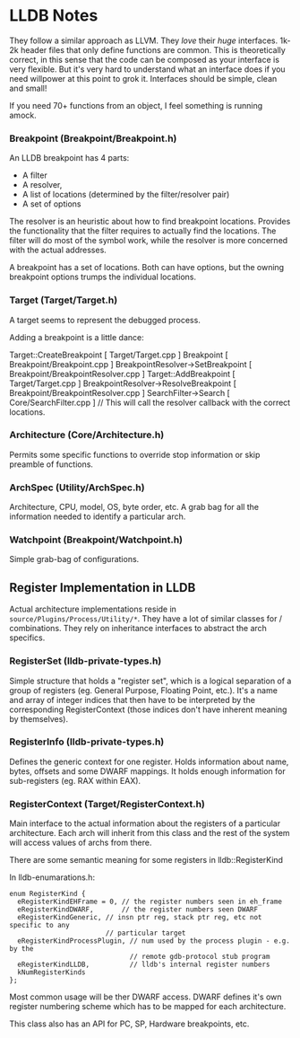 # LLDB Notes

They follow a similar approach as LLVM. They *love* their *huge* interfaces.
1k-2k header files that only define functions are common. This is theoretically
correct, in this sense that the code can be composed as your interface is very
flexible. But it's very hard to understand what an interface does if you need
willpower at this point to grok it. Interfaces should be simple, clean and small!

If you need 70+ functions from an object, I feel something is running amock.

### Breakpoint (Breakpoint/Breakpoint.h)

An LLDB breakpoint has 4 parts:
- A filter
- A resolver,
- A list of locations (determined by the filter/resolver pair)
- A set of options

The resolver is an heuristic about how to find breakpoint locations.
Provides the functionality that the filter requires to actually find
the locations. The filter will do most of the symbol work, while the
resolver is more concerned with the actual addresses.

A breakpoint has a set of locations. Both can have options, but the owning
breakpoint options trumps the individual locations.

### Target (Target/Target.h)

A target seems to represent the debugged process.

Adding a breakpoint is a little dance:

Target::CreateBreakpoint                      [ Target/Target.cpp ]
  Breakpoint <ctor>                           [ Breakpoint/Breakpoint.cpp ]
  BreakpointResolver->SetBreakpoint           [ Breakpoint/BreakpointResolver.cpp ]
  Target::AddBreakpoint                       [ Target/Target.cpp ]
    BreakpointResolver->ResolveBreakpoint     [ Breakpoint/BreakpointResolver.cpp ]
      SearchFilter->Search                    [ Core/SearchFilter.cpp ]
        // This will call the resolver callback with the correct locations.

### Architecture (Core/Architecture.h)

Permits some specific functions to override stop information or skip preamble
of functions.

### ArchSpec (Utility/ArchSpec.h)

Architecture, CPU, model, OS, byte order, etc.
A grab bag for all the information needed to identify a particular arch.

### Watchpoint (Breakpoint/Watchpoint.h)

Simple grab-bag of configurations.

## Register Implementation in LLDB

Actual architecture implementations reside in `source/Plugins/Process/Utility/*`.
They have a lot of similar classes for <OS>/<ARCH> combinations.
They rely on inheritance interfaces to abstract the arch specifics.

### RegisterSet (lldb-private-types.h)

Simple structure that holds a "register set", which is a logical separation of a
group of registers (eg. General Purpose, Floating Point, etc.).
It's a name and array of integer indices that then have to be interpreted by the
corresponding RegisterContext (those indices don't have inherent meaning by
themselves).

### RegisterInfo (lldb-private-types.h)

Defines the generic context for one register. Holds information about name, bytes,
offsets and some DWARF mappings. It holds enough information for sub-registers
(eg. RAX within EAX).

### RegisterContext (Target/RegisterContext.h)

Main interface to the actual information about the registers of a particular
architecture. Each arch will inherit from this class and the rest of the system will
access values of archs from there.

There are some semantic meaning for some registers in lldb::RegisterKind

In lldb-enumarations.h:
```
enum RegisterKind {
  eRegisterKindEHFrame = 0, // the register numbers seen in eh_frame
  eRegisterKindDWARF,       // the register numbers seen DWARF
  eRegisterKindGeneric, // insn ptr reg, stack ptr reg, etc not specific to any
                        // particular target
  eRegisterKindProcessPlugin, // num used by the process plugin - e.g. by the
                              // remote gdb-protocol stub program
  eRegisterKindLLDB,          // lldb's internal register numbers
  kNumRegisterKinds
};
```

Most common usage will be ther DWARF access. DWARF defines it's own register
numbering scheme which has to be mapped for each architecture.

This class also has an API for PC, SP, Hardware breakpoints, etc.

